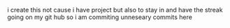 i create this not cause i have project but also to stay in and have the streak going on my git hub so i am commiting unneseary commits here 
 
